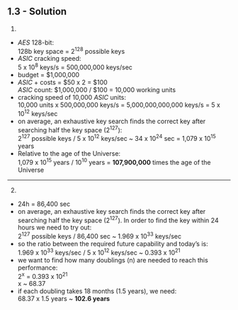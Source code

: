 ## 1.3 - Solution

1.

- _AES_ 128-bit:\
  128b key space = 2<sup>128</sup> possible keys
- _ASIC_ cracking speed:\
   5 x 10<sup>8</sup> keys/s = 500,000,000 keys/sec
- budget = $1,000,000
- _ASIC_ + costs = $50 x 2 = $100\
  _ASIC_ count: $1,000,000 / $100 = 10,000 working units
- cracking speed of 10,000 _ASIC_ units:\
  10,000 units x 500,000,000 keys/s = 5,000,000,000,000 keys/s = 5 x 10<sup>12</sup> keys/sec
- on average, an exhaustive key search finds the correct key after searching half the key space (2<sup>127</sup>):\
  2<sup>127</sup> possible keys / 5 x 10<sup>12</sup> keys/sec ~ 34 x 10<sup>24</sup> sec = 1,079 x 10<sup>15</sup> years
- Relative to the age of the Universe:\
  1,079 x 10<sup>15</sup> years / 10<sup>10</sup> years = **107,900,000** times the age of the Universe

---

2.

- 24h = 86,400 sec
- on average, an exhaustive key search finds the correct key after searching half the key space (2<sup>127</sup>). In order to find the key within 24 hours we need to try out:\
2<sup>127</sup> possible keys / 86,400 sec ~ 1.969 x 10<sup>33</sup> keys/sec
- so the ratio between the required future capability and today’s is:\
1.969 x 10<sup>33</sup> keys/sec / 5 x 10<sup>12</sup> keys/sec ~ 0.393 x 10<sup>21</sup>
- we want to find how many doublings (n) are needed to reach this performance:\
2<sup>x</sup> = 0.393 x 10<sup>21</sup>\
x ~ 68.37
- if each doubling takes 18 months (1.5 years), we need:\
68.37 x 1.5 years ~ **102.6 years**
